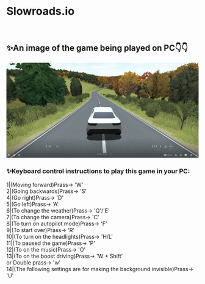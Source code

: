 # Slowroads.io
<br>
<h2>✨An image of the game being played on PC👇👇</h2>
<img src="ss.png" alt="slowroads.io" width="850">
<h3>
✨Keyboard control instructions to play this game in your PC:
</h3>
<p>
1|(Moving forward)Prass-> 'W'
<br>
2|(Going backwards)Prass-> 'S'
<br>
4|(Go right)Prass-> 'D'
<br>
5|(Go left)Prass-> 'A'
<br>
6|(To change the weather)Prass-> 'Q'/'E'
<br>
7|(To change the camera)Prass-> 'C'
<br>
8|(To turn on autopilot mode)Prass-> 'F'
<br>
9|(To start over)Prass-> 'R'
<br>
10|(To turn on the headlights)Prass-> 'H/L'
<br>
11|(To paused the game)Prass-> 'P'
<br>
12|(To on the music)Prass-> 'O'
<br>
13|(To on the boost driving)Prass-> 'W + Shift' 
    <br>
 or Double prass-> 'w'
<br>
14|(The following settings are for making the background invisible)Prass-> 'U'
</p>